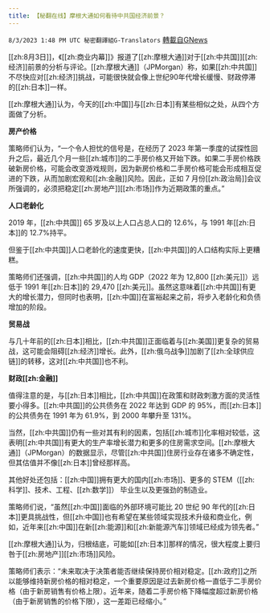 ```yaml
---
title: 【秘翻在线】摩根大通如何看待中共国经济前景？
---
```

`8/3/2023 1:48 PM UTC 秘密翻譯組G-Translators` [轉載自GNews](https://gnews.org/articles/1519284)

[[zh:8月3日]]，《[[zh:商业内幕]]》报道了[[zh:摩根大通]]对于[[zh:中共国]][[zh:经济]]前景的分析与评论。[[zh:摩根大通]]（JPMorgan）称，如果[[zh:中共国]]不尽快应对[[zh:经济]]挑战，可能很快就会像上世纪90年代增长缓慢、财政停滞的[[zh:日本]]一样。

[[zh:摩根大通]]认为，今天的[[zh:中国]]与[[zh:日本]]有某些相似之处，从四个方面做了分析。

**房产价格**

策略师们认为，“一个令人担忧的信号是，在经历了 2023 年第一季度的试探性回升之后，最近几个月一些[[zh:城市]]的二手房价格又开始下跌。如果二手房价格跌破新房价格，可能会改变游戏规则，因为新房价格和二手房价格可能会形成相互促进的下跌，从而加剧宏观和[[zh:金融]]风险。因此，正如 7 月份[[zh:政治局]]会议所强调的，必须把稳定[[zh:房地产]][[zh:市场]]作为近期政策的重点。”

**人口老龄化**

2019 年，[[zh:中共国]] 65 岁及以上人口占总人口的 12.6%，与 1991 年[[zh:日本]]的 12.7%持平。

但鉴于[[zh:中共国]]人口老龄化的速度更快，[[zh:中共国]]的人口结构实际上更糟糕。

策略师们还强调，[[zh:中共国]]的人均 GDP（2022 年为 12,800 [[zh:美元]]）远低于 1991 年[[zh:日本]]的 29,470 [[zh:美元]]。虽然这意味着[[zh:中共国]]有更大的增长潜力，但同时也表明，[[zh:中国]]在富裕起来之前，将步入老龄化和负债增加的阶段。

**贸易战**

与几十年前的[[zh:日本]]相比，[[zh:中共国]]正面临着与[[zh:美国]]更复杂的贸易战，这可能会阻碍[[zh:经济]]增长。此外，[[zh:俄乌战争]]加剧了[[zh:全球供应链]]的转移，这对[[zh:中共国]]也不利。

**财政[[zh:金融]]**

值得注意的是，与[[zh:日本]]相比，[[zh:中共国]]在政策和财政刺激方面的灵活性要小得多。[[zh:中共国]]的公共债务在 2022 年达到 GDP 的 95%，而[[zh:日本]]的公共债务在 1991 年为 61.9%，到 2000 年攀升至 131%。

当然，[[zh:中共国]]仍有一些对其有利的因素，包括[[zh:城市]]化率相对较低，这表明[[zh:中共国]]有更大的生产率增长潜力和更多的住房需求空间。[[zh:摩根大通]]（JPMorgan）的数据显示，尽管[[zh:中共国]]住房行业存在诸多不确定性，但其估值并不像[[zh:日本]]曾经那样高。

其他好处还包括：[[zh:中国]]拥有更大的国内[[zh:市场]]、更多的 STEM（[[zh:科学]]、技术、工程、[[zh:数学]]） 毕业生以及更强劲的制造业。

策略师们说，“虽然[[zh:中国]]面临的外部环境可能比 20 世纪 90 年代的[[zh:日本]]更具挑战性，但[[zh:中国]]也有希望在某些领域实现技术升级和商业化，例如，近年来[[zh:中国]]在新[[zh:能源]]和[[zh:新能源汽车]]领域已经成为领先者。”

[[zh:摩根大通]]认为，归根结底，可能如[[zh:日本]]那样的情况，很大程度上要归咎于[[zh:房地产]][[zh:市场]]风险。

策略师们表示：“未来取决于决策者能否继续保持房价相对稳定。[[zh:政府]]之所以能够维持新房价格的相对稳定，一个重要原因是过去新房价格一直低于二手房价格（由于新房销售有价格上限）。近年来，随着二手房价格下降幅度超过新房价格（由于新房销售的价格下限），这一差距已经缩小。”
